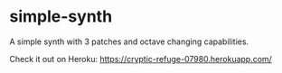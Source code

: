# simple-synth
A simple synth with 3 patches and octave changing capabilities.

Check it out on Heroku:
https://cryptic-refuge-07980.herokuapp.com/

